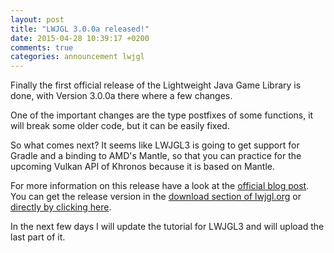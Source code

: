 ```yaml
---
layout: post
title: "LWJGL 3.0.0a released!"
date: 2015-04-28 10:39:17 +0200
comments: true
categories: announcement lwjgl
---
```


Finally the first official release of the Lightweight Java Game Library is done, with Version 3.0.0a there where a few changes.

One of the important changes are the type postfixes of some functions, it will break some older code, but it can be easily fixed.

So what comes next? It seems like LWJGL3 is going to get support for Gradle and a binding to AMD's Mantle, so that you can practice for the upcoming Vulkan API of Khronos because it is based on Mantle.

For more information on this release have a look at the [official blog post](http://blog.lwjgl.org/lwjgl-3-0a-released/).  
You can get the release version in the [download section of lwjgl.org](http://www.lwjgl.org/download) or [directly by clicking here](http://build.lwjgl.org/release/3.0.0a/lwjgl-3.0.0a.zip).

In the next few days I will update the tutorial for LWJGL3 and will upload the last part of it.
